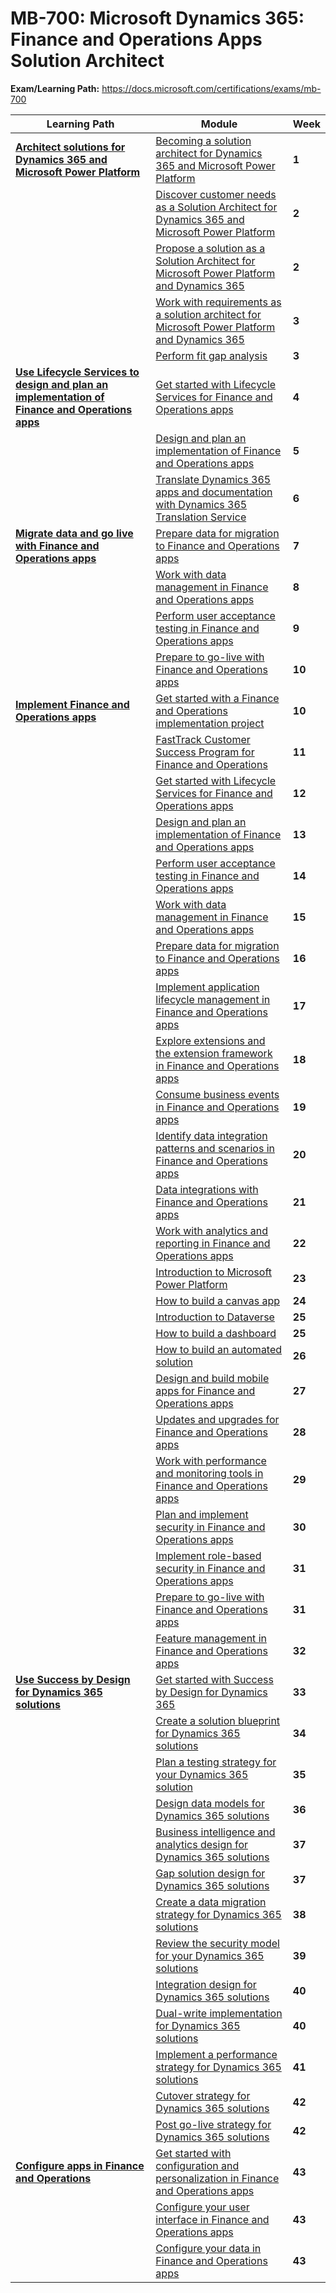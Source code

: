 # MB-700: Microsoft Dynamics 365: Finance and Operations Apps Solution Architect


**Exam/Learning Path:** https://docs.microsoft.com/certifications/exams/mb-700

| **Learning Path** | **Module** | **Week** |
|-|-|-|
|**[Architect solutions for Dynamics 365 and Microsoft Power Platform](https://docs.microsoft.com/learn/paths/become-solution-architect/)**| [Becoming a solution architect for Dynamics 365 and Microsoft Power Platform](https://docs.microsoft.com/learn/modules/becoming-solution-architect/) | **1** 
| | [Discover customer needs as a Solution Architect for Dynamics 365 and Microsoft Power Platform](https://docs.microsoft.com/learn/modules/discover-customer-needs/) | **2** 
| | [Propose a solution as a Solution Architect for Microsoft Power Platform and Dynamics 365](https://docs.microsoft.com/learn/modules/propose-solution/) | **2** 
| | [Work with requirements as a solution architect for Microsoft Power Platform and Dynamics 365](https://docs.microsoft.com/learn/modules/work-with-requirements/) | **3** 
| | [Perform fit gap analysis](https://docs.microsoft.com/learn/modules/fit-gap-analysis/) | **3** 
|**[Use Lifecycle Services to design and plan an implementation of Finance and Operations apps](https://docs.microsoft.com/learn/paths/use-lcs-design-plan-implementation-finance-operations/)**| [Get started with Lifecycle Services for Finance and Operations apps](https://docs.microsoft.com/learn/modules/get-started-lifecycle-services-finance-operations/) | **4** 
| | [Design and plan an implementation of Finance and Operations apps](https://docs.microsoft.com/learn/modules/design-plan-implementation-finance-operations/) | **5** 
| | [Translate Dynamics 365 apps and documentation with Dynamics 365 Translation Service](https://docs.microsoft.com/learn/modules/dynamics-translation-service/) | **6** 
|**[Migrate data and go live with Finance and Operations apps](https://docs.microsoft.com/learn/paths/migrate-data-go-live-finance-operations/)**| [Prepare data for migration to Finance and Operations apps](https://docs.microsoft.com/learn/modules/prepare-data-migration-finance-operations/) | **7** 
| | [Work with data management in Finance and Operations apps](https://docs.microsoft.com/learn/modules/work-data-management-finance-operations/) | **8** 
| | [Perform user acceptance testing in Finance and Operations apps](https://docs.microsoft.com/learn/modules/perform-uat-finance-operations/) | **9** 
| | [Prepare to go-live with Finance and Operations apps](https://docs.microsoft.com/learn/modules/prepare-go-live-finance-operations/) | **10** 
|**[Implement Finance and Operations apps](https://docs.microsoft.com/learn/paths/implement-finance-operations/)**| [Get started with a Finance and Operations implementation project](https://docs.microsoft.com/learn/modules/get-started-implementation-project/) | **10** 
| | [FastTrack Customer Success Program for Finance and Operations](https://docs.microsoft.com/learn/modules/fasttrack-customer-success-program/) | **11** 
| | [Get started with Lifecycle Services for Finance and Operations apps](https://docs.microsoft.com/learn/modules/get-started-lifecycle-services-finance-operations/) | **12** 
| | [Design and plan an implementation of Finance and Operations apps](https://docs.microsoft.com/learn/modules/design-plan-implementation-finance-operations/) | **13** 
| | [Perform user acceptance testing in Finance and Operations apps](https://docs.microsoft.com/learn/modules/perform-uat-finance-operations/) | **14** 
| | [Work with data management in Finance and Operations apps](https://docs.microsoft.com/learn/modules/work-data-management-finance-operations/) | **15** 
| | [Prepare data for migration to Finance and Operations apps](https://docs.microsoft.com/learn/modules/prepare-data-migration-finance-operations/) | **16** 
| | [Implement application lifecycle management in Finance and Operations apps](https://docs.microsoft.com/learn/modules/application-lifecycle-finance-operations/) | **17** 
| | [Explore extensions and the extension framework in Finance and Operations apps](https://docs.microsoft.com/learn/modules/explore-extensions-framework-finance-operations/) | **18** 
| | [Consume business events in Finance and Operations apps](https://docs.microsoft.com/learn/modules/business-events-finance-operations/) | **19** 
| | [Identify data integration patterns and scenarios in Finance and Operations apps](https://docs.microsoft.com/learn/modules/integration-patterns-finance-operations/) | **20** 
| | [Data integrations with Finance and Operations apps](https://docs.microsoft.com/learn/modules/data-integrations-finance-operations/) | **21** 
| | [Work with analytics and reporting in Finance and Operations apps](https://docs.microsoft.com/learn/modules/work-analytics-reporting-finance-operations/) | **22** 
| | [Introduction to Microsoft Power Platform](https://docs.microsoft.com/learn/modules/introduction-power-platform/) | **23** 
| | [How to build a canvas app](https://docs.microsoft.com/learn/modules/build-app-solution/) | **24** 
| | [Introduction to Dataverse](https://docs.microsoft.com/learn/modules/introduction-common-data-service/) | **25** 
| | [How to build a dashboard](https://docs.microsoft.com/learn/modules/build-simple-dashboard/) | **25** 
| | [How to build an automated solution](https://docs.microsoft.com/learn/modules/build-automated-solution/) | **26** 
| | [Design and build mobile apps for Finance and Operations apps](https://docs.microsoft.com/learn/modules/design-build-mobile-apps-finance-operations/) | **27** 
| | [Updates and upgrades for Finance and Operations apps](https://docs.microsoft.com/learn/modules/upgrades-updates-finance-operations-apps/) | **28** 
| | [Work with performance and monitoring tools in Finance and Operations apps](https://docs.microsoft.com/learn/modules/performance-monitoring-finance-operations/) | **29** 
| | [Plan and implement security in Finance and Operations apps](https://docs.microsoft.com/learn/modules/plan-implement-security-finance-operations/) | **30** 
| | [Implement role-based security in Finance and Operations apps](https://docs.microsoft.com/learn/modules/role-security-finance-operations/) | **31** 
| | [Prepare to go-live with Finance and Operations apps](https://docs.microsoft.com/learn/modules/prepare-go-live-finance-operations/) | **31** 
| | [Feature management in Finance and Operations apps](https://docs.microsoft.com/learn/modules/feature-management-finance-operations/) | **32** 
|**[Use Success by Design for Dynamics 365 solutions](https://docs.microsoft.com/learn/paths/use-success-design/)**| [Get started with Success by Design for Dynamics 365](https://docs.microsoft.com/learn/modules/success-by-design/) | **33** 
| | [Create a solution blueprint for Dynamics 365 solutions](https://docs.microsoft.com/learn/modules/solution-blueprint/) | **34** 
| | [Plan a testing strategy for your Dynamics 365 solution](https://docs.microsoft.com/learn/modules/test-strategy/) | **35** 
| | [Design data models for Dynamics 365 solutions](https://docs.microsoft.com/learn/modules/data-models/) | **36** 
| | [Business intelligence and analytics design for Dynamics 365 solutions](https://docs.microsoft.com/learn/modules/bi-analytics-design-dynamics-365/) | **37** 
| | [Gap solution design for Dynamics 365 solutions](https://docs.microsoft.com/learn/modules/gap-solution-design-dynamics-365/) | **37** 
| | [Create a data migration strategy for Dynamics 365 solutions](https://docs.microsoft.com/learn/modules/data-migration/) | **38** 
| | [Review the security model for your Dynamics 365 solutions](https://docs.microsoft.com/learn/modules/fast-track-security/) | **39** 
| | [Integration design for Dynamics 365 solutions](https://docs.microsoft.com/learn/modules/integration/) | **40** 
| | [Dual-write implementation for Dynamics 365 solutions](https://docs.microsoft.com/learn/modules/dual-write-dynamics-365/) | **40** 
| | [Implement a performance strategy for Dynamics 365 solutions](https://docs.microsoft.com/learn/modules/solution-performance/) | **41** 
| | [Cutover strategy for Dynamics 365 solutions](https://docs.microsoft.com/learn/modules/cutover-strategy-dynamics-365/) | **42** 
| | [Post go-live strategy for Dynamics 365 solutions](https://docs.microsoft.com/learn/modules/post-go-live-dynamics-365/) | **42** 
|**[Configure apps in Finance and Operations](https://docs.microsoft.com/learn/paths/config-d365-finance-operations-apps/)**| [Get started with configuration and personalization in Finance and Operations apps](https://docs.microsoft.com/learn/modules/introduce-configure-personalization-dynamics-365-finance-operations-apps/) | **43** 
| | [Configure your user interface in Finance and Operations apps](https://docs.microsoft.com/learn/modules/configure-your-ui-dynamics-365-finance-operations-apps/) | **43** 
| | [Configure your data in Finance and Operations apps](https://docs.microsoft.com/learn/modules/configure-your-data-dynamics-365-finance-operations-apps/) | **43** 
